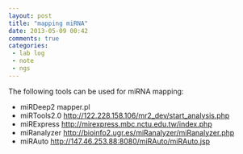 ```yaml
---
layout: post
title: "mapping miRNA"
date: 2013-05-09 00:42
comments: true
categories: 
 - lab log
 - note
 - ngs
---
```


The following tools can be used for miRNA mapping:

* miRDeep2 mapper.pl
* miRTools2.0 <http://122.228.158.106/mr2_dev/start_analysis.php>
* miRExpress <http://mirexpress.mbc.nctu.edu.tw/index.php>
* miRanalyzer <http://bioinfo2.ugr.es/miRanalyzer/miRanalyzer.php>
* miRAuto <http://147.46.253.88:8080/miRAuto/miRAuto.jsp>